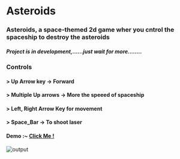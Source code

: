 # Asteroids

### Asteroids, a space-themed 2d game wher you cntrol the spaceship to destroy the asteroids
##### Project is in development,......just wait for more........

### Controls
#### > Up Arrow key -> Forward
#### > Multiple Up arrows -> More the speeed of spaceship
#### > Left, Right Arrow Key for movement
#### > Space_Bar -> To shoot laser 

#### Demo :~ <a href="https://ujjwalsk.github.io/Asteroids/">Click Me !</a>

![output](https://user-images.githubusercontent.com/75002949/206870419-a0973af1-8269-44dc-93a1-de06088e8eed.png)
